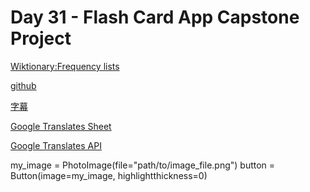 # Day 31 - Flash Card App Capstone Project

[Wiktionary:Frequency lists](https://en.wiktionary.org/wiki/Wiktionary:Frequency_lists#Japanese)

[github](https://github.com/hermitdave/FrequencyWords)

[字幕](https://www.opensubtitles.org/en/search/subs)

[Google Translates Sheet](https://support.google.com/docs/answer/3093331?hl=en-GB)

[Google Translates API](https://cloud.google.com/translate/docs/languages?hl=en)



my_image = PhotoImage(file="path/to/image_file.png")
button = Button(image=my_image, highlightthickness=0)
